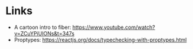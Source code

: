 # Links

- A cartoon intro to fiber: https://www.youtube.com/watch?v=ZCuYPiUIONs&t=347s
- Proptypes: https://reactjs.org/docs/typechecking-with-proptypes.html
